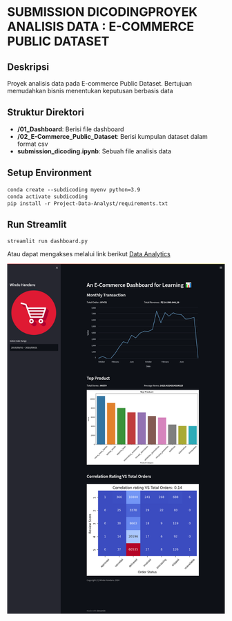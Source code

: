# SUBMISSION DICODINGPROYEK ANALISIS DATA : E-COMMERCE PUBLIC DATASET

## Deskripsi

Proyek analisis data pada E-commerce Public Dataset. Bertujuan memudahkan bisnis menentukan keputusan berbasis data

## Struktur Direktori

- **/01_Dashboard**: Berisi file dashboard
- **/02_E-Commerce_Public_Dataset**: Berisi kumpulan dataset dalam format csv
- **submission_dicoding.ipynb**: Sebuah file analisis data

## Setup Environment

```shell
conda create --subdicoding myenv python=3.9
conda activate subdicoding
pip install -r Project-Data-Analyst/requirements.txt
```

## Run Streamlit

```shell
streamlit run dashboard.py
```

Atau dapat mengakses melalui link berikut [Data Analytics](https://project-data-analyst-7bpashgj8h6otsfm6p5vvj.streamlit.app/)

<img src="./01_Dashboard/dashboard.png" alt="Streamlit logo"></img>
